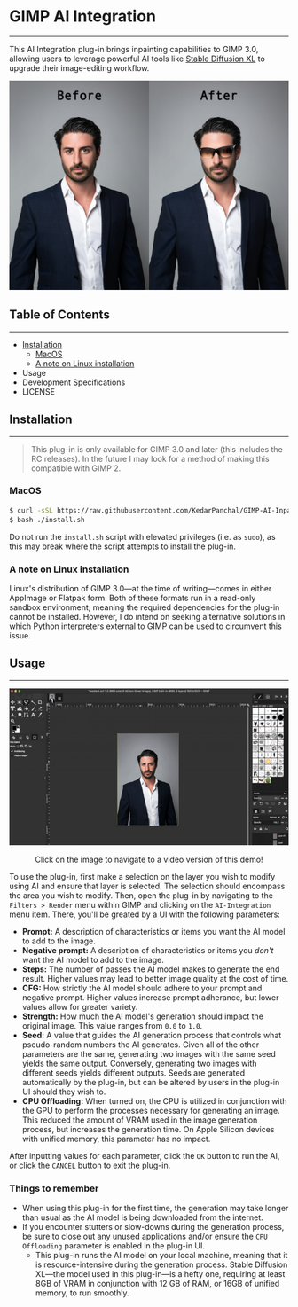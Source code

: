 # GIMP AI Integration
---
This AI Integration plug-in brings inpainting capabilities to GIMP 3.0, allowing users to leverage powerful AI tools like [Stable Diffusion XL](https://huggingface.co/diffusers/stable-diffusion-xl-1.0-inpainting-0.1) to upgrade their image-editing workflow.

<img src="resources/images/beforeandafter.png" alt="A before and after image, with the before image being that of a man in a suit and the after image being the same, but the man is now wearing sunglasses that were added in using AI inpainting.">

## Table of Contents
---
* [Installation](#installation)
    * [MacOS](#macos)
    * [A note on Linux installation](#a-note-on-linux-installation)
* Usage
* Development Specifications
* LICENSE

## Installation
---
> This plug-in is only available for GIMP 3.0 and later (this includes the RC releases). In the future I may look for a method of making this compatible with GIMP 2.

### MacOS
```bash
$ curl -sSL https://raw.githubusercontent.com/KedarPanchal/GIMP-AI-Inpainting/main/install.sh -o install.sh
$ bash ./install.sh
```
Do not run the `install.sh` script with elevated privileges (i.e. as `sudo`), as this may break where the script attempts to install the plug-in.

### A note on Linux installation
Linux's distribution of GIMP 3.0—at the time of writing—comes in either AppImage or Flatpak form. Both of these formats run in a read-only sandbox environment, meaning the required dependencies for the plug-in cannot be installed. However, I do intend on seeking alternative solutions in which Python interpreters external to GIMP can be used to circumvent this issue.

## Usage
---
<a  href="resources/GIMP-AI-Inpainting-Demo.mp4">
    <img src="resources/images/GIMP-AI-Inpainting-Demo.gif" alt="An animated GIF showing how to utilize the plugin">
</a>
<p style="text-align: center; font-size: 11">Click on the image to navigate to a video version of this demo!</p>

To use the plug-in, first make a selection on the layer you wish to modify using AI and ensure that layer is selected. The selection should encompass the area you wish to modify. Then, open the plug-in by navigating to the `Filters > Render` menu within GIMP and clicking on the `AI-Integration` menu item. There, you'll be greated by a UI with the following parameters:

* **Prompt:** A description of characteristics or items you want the AI model to add to the image.
* **Negative prompt:** A description of characteristics or items you *don't* want the AI model to add to the image.
* **Steps:** The number of passes the AI model makes to generate the end result. Higher values may lead to better image quality at the cost of time.
* **CFG:** How strictly the AI model should adhere to your prompt and negative prompt. Higher values increase prompt adherance, but lower values allow for greater variety.
* **Strength:** How much the AI model's generation should impact the original image. This value ranges from `0.0` to `1.0`.
* **Seed:** A value that guides the AI generation process that controls what pseudo-random numbers the AI generates. Given all of the other parameters are the same, generating two images with the same seed yields the same output. Conversely, generating two images with different seeds yields different outputs. Seeds are generated automatically by the plug-in, but can be altered by users in the plug-in UI should they wish to.
* **CPU Offloading:** When turned on, the CPU is utilized in conjunction with the GPU to perform the processes necessary for generating an image. This reduced the amount of VRAM used in the image generation process, but increases the generation time. On Apple Silicon devices with unified memory, this parameter has no impact.

After inputting values for each parameter, click the `OK` button to run the AI, or click the `CANCEL` button to exit the plug-in.

### Things to remember
* When using this plug-in for the first time, the generation may take longer than usual as the AI model is being downloaded from the internet.
* If you encounter stutters or slow-downs during the generation process, be sure to close out any unused applications and/or ensure the `CPU Offloading` parameter is enabled in the plug-in UI.
    * This plug-in runs the AI model on your local machine, meaning that it is resource-intensive during the generation process. Stable Diffusion XL—the model used in this plug-in—is a hefty one, requiring at least 8GB of VRAM in conjunction with 12 GB of RAM, or 16GB of unified memory, to run smoothly.
